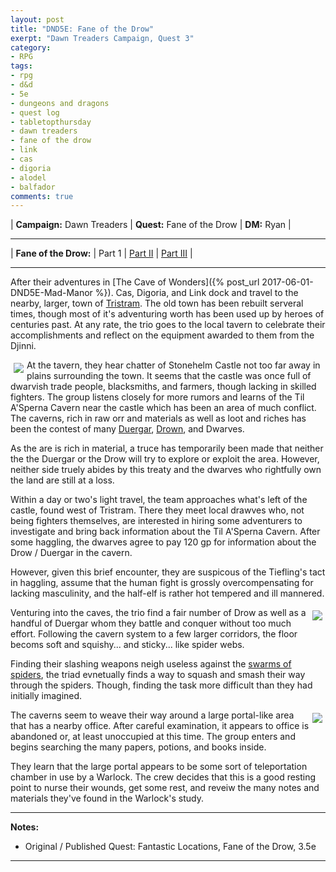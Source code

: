 ```yaml
---
layout: post
title: "DND5E: Fane of the Drow"
exerpt: "Dawn Treaders Campaign, Quest 3"
category:
- RPG
tags:
- rpg
- d&d
- 5e
- dungeons and dragons
- quest log
- tabletopthursday
- dawn treaders
- fane of the drow
- link
- cas
- digoria
- alodel
- balfador
comments: true
---
```


| **Campaign:**  Dawn Treaders | **Quest:**  Fane of the Drow | **DM:** Ryan |

---

| **Fane of the Drow:** | Part 1 | [Part II]() | [Part III]() |

---

After their adventures in [The Cave of Wonders]({% post_url 2017-06-01-DND5E-Mad-Manor %}).  Cas, Digoria, and Link dock and travel to the nearby, larger, town of [Tristram](http://diablo.wikia.com/wiki/New_Tristram).  The old town has been rebuilt serveral times, though most of it's adventuring worth has been used up by heroes of centuries past.  At any rate, the trio goes to the local tavern to celebrate their accomplishments and reflect on the equipment awarded to them from the Djinni.

<a href="https://s-media-cache-ak0.pinimg.com/originals/9a/b7/ed/9ab7ed07c09d4657f5bef51af7b8d3ff.jpg"><img src="https://s-media-cache-ak0.pinimg.com/originals/9a/b7/ed/9ab7ed07c09d4657f5bef51af7b8d3ff.jpg" style="max-width: 30%; height: auto; float: left; margin: 5px"></a>

At the tavern, they hear chatter of Stonehelm Castle not too far away in plains surrounding the town.  It seems that the castle was once full of dwarvish trade people, blacksmiths, and farmers, though lacking in skilled fighters.  The group listens closely for more rumors and learns of the Til A'Sperna Cavern near the castle which has been an area of much conflict.  The caverns, rich in raw orr and materials as well as loot and riches has been the contest of many [Duergar](https://chisaipete.github.io/bestiary/creatures/duergar), [Drown](https://chisaipete.github.io/bestiary/creatures/elf-drow), and Dwarves.

As the are is rich in material, a truce has temporarily been made that neither the the Duergar or the Drow will try to explore or exploit the area.  However, neither side truely abides by this treaty and the dwarves who rightfully own the land are still at a loss.

Within a day or two's light travel, the team approaches what's left of the castle, found west of Tristram.  There they meet local drawves who, not being fighters themselves, are interested in hiring some adventurers to investigate and bring back information about the Til A'Sperna Cavern.  After some haggling, the dwarves agree to pay 120 gp for information about the Drow / Duergar in the cavern.  

However, given this brief encounter, they are suspicous of the Tiefling's tact in haggling, assume that the human fight is grossly overcompensating for lacking masculinity, and the half-elf is rather hot tempered and ill mannered.

<a href="http://orig09.deviantart.net/8139/f/2014/356/4/8/duergar_cleric_of_abbathor_by_seraph777-d8aumhh.jpg"><img src="http://orig09.deviantart.net/8139/f/2014/356/4/8/duergar_cleric_of_abbathor_by_seraph777-d8aumhh.jpg" style="max-width: 30%; height: auto; float: right; margin: 5px"></a>

Venturing into the caves, the trio find a fair number of Drow as well as a handful of Duergar whom they battle and conquer without too much effort.  Following the cavern system to a few larger corridors, the floor becoms soft and squishy... and sticky... like spider webs.

Finding their slashing weapons neigh useless against the [swarms of spiders](https://chisaipete.github.io/bestiary/creatures/swarm-of-spiders), the triad evnetually finds a way to squash and smash their way through the spiders.  Though, finding the task more difficult than they had initially imagined.

<a href="https://imgur.com/3U4yu14"><img src="https://i.imgur.com/3U4yu14.jpg" style="max-width: 30%; height: auto; float: right; margin: 5px"></a>

The caverns seem to weave their way around a large portal-like area that has a nearby office.  After careful examination, it appears to office is abandoned or, at least unoccupied at this time.  The group enters and begins searching the many papers, potions, and books inside.

They learn that the large portal appears to be some sort of teleportation chamber in use by a Warlock.  The crew decides that this is a good resting point to nurse their wounds, get some rest, and reveiw the many notes and materials they've found in the Warlock's study.

---

**Notes:**

- Original / Published Quest: Fantastic Locations, Fane of the Drow, 3.5e

---